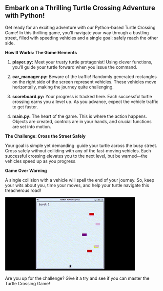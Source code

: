 ## Embark on a Thrilling Turtle Crossing Adventure with Python!

Get ready for an exciting adventure with our Python-based Turtle Crossing Game! In this thrilling game, you'll navigate your way through a bustling street, filled with speeding vehicles and a single goal: safely reach the other side.

**How It Works: The Game Elements**

1. **player.py:** Meet your trusty turtle protagonist! Using clever functions, you'll guide your turtle forward when you issue the command.

2. **car_manager.py:** Beware of the traffic! Randomly generated rectangles on the right side of the screen represent vehicles. These vehicles move horizontally, making the journey quite challenging.

3. **scoreboard.py:** Your progress is tracked here. Each successful turtle crossing earns you a level up. As you advance, expect the vehicle traffic to get faster.

4. **main.py:** The heart of the game. This is where the action happens. Objects are created, controls are in your hands, and crucial functions are set into motion.

**The Challenge: Cross the Street Safely**

Your goal is simple yet demanding: guide your turtle across the busy street. Cross safely without colliding with any of the fast-moving vehicles. Each successful crossing elevates you to the next level, but be warned—the vehicles speed up as you progress.

**Game Over Warning**

A single collision with a vehicle will spell the end of your journey. So, keep your wits about you, time your moves, and help your turtle navigate this treacherous road!

![Turtle Crossing Game](https://github.com/efecnblt/Turtle-Crossing-Game/blob/main/turtle_crossing_game.gif?raw=true)

Are you up for the challenge? Give it a try and see if you can master the Turtle Crossing Game!
